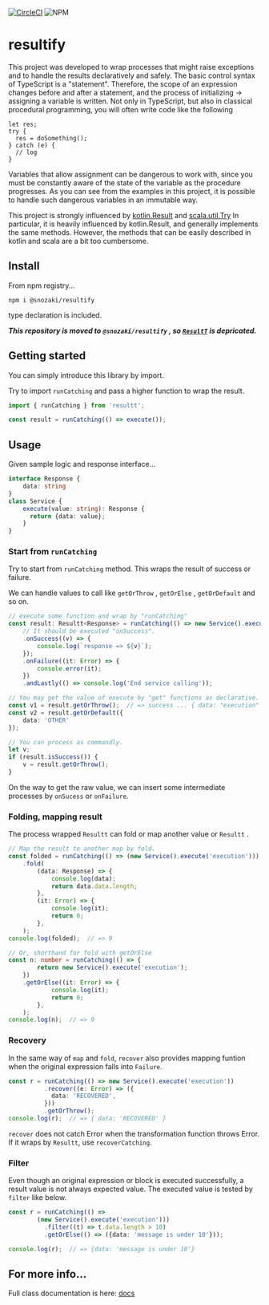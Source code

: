 [![CircleCI](https://circleci.com/gh/simonNozaki/resultify/tree/main.svg?style=svg)](https://circleci.com/gh/simonNozaki/resultify/tree/main)
![NPM](https://img.shields.io/npm/l/@snozaki/resultify)

# resultify
This project was developed to wrap processes that might raise exceptions and to handle the results declaratively and safely.
The basic control syntax of TypeScript is a "statement". Therefore, the scope of an expression changes before and after a statement, and the process of initializing -> assigning a variable is written.
Not only in TypeScript, but also in classical procedural programming, you will often write code like the following

````
let res;
try {
  res = doSomething();
} catch (e) {
  // log
}
````

Variables that allow assignment can be dangerous to work with, since you must be constantly aware of the state of the variable as the procedure progresses.
As you can see from the examples in this project, it is possible to handle such dangerous variables in an immutable way.

This project is strongly influenced by [kotlin.Result](https://kotlinlang.org/api/latest/jvm/stdlib/kotlin/-result/) and [scala.util.Try](https://www.scala-lang.org/api/2.13.6/scala/util/Try.html) In particular, it is heavily influenced by kotlin.Result, and generally implements the same methods.
However, the methods that can be easily described in kotlin and scala are a bit too cumbersome.


## Install
From npm registry...
```
npm i @snozaki/resultify
```
type declaration is included.

***This repository is moved to `@snozaki/resultify` , so [`ResultT`](https://www.npmjs.com/package/resultt) is depricated.***

## Getting started
You can simply introduce this library by import.

Try to import `runCatching` and pass a higher function to wrap the result.

```typescript
import { runCatching } from 'resultt';

const result = runCatching(() => execute());
```

## Usage
Given sample logic and response interface...
```typescript
interface Response {
    data: string
}
class Service {
    execute(value: string): Response {
      return {data: value};
    }
}
```

### Start from `runCatching`
Try to start from `runCatching` method. This wraps the result of success or failure.

We can handle values to call like `getOrThrow` , `getOrElse` , `getOrDefault` and so on.
```typescript
// execute some function and wrap by "runCatching"
const result: Resultt<Response> = runCatching(() => new Service().execute('execution'))
    // It should be executed "onSuccess".
    .onSuccess((v) => {
        console.log(`response => ${v}`);
    });
    .onFailure((it: Error) => {
        console.error(it);
    })
    .andLastly(() => console.log('End service calling'));

// You may get the value of execute by "get" functions as declarative.
const v1 = result.getOrThrow();  // => success ... { data: "execution" }
const v2 = result.getOrDefault({
    data: 'OTHER'
});

// You can process as commandly.
let v;
if (result.isSuccess()) {
    v = result.getOrThrow();
}
```

On the way to get the raw value, we can insert some intermediate processes by `onSucess` or `onFailure`.

### Folding, mapping result
The process wrapped `Resultt` can fold or map another value or `Resultt` .

```typescript
// Map the result to another map by fold.
const folded = runCatching(() => (new Service().execute('execution')))
    .fold(
        (data: Response) => {
            console.log(data);
            return data.data.length;
        },
        (it: Error) => {
            console.log(it);
            return 0;
        },
    );
console.log(folded);  // => 9

// Or, shorthand for fold with getOrElse
const n: number = runCatching(() => {
        return new Service().execute('execution');
    })
    .getOrElse((it: Error) => {
            console.log(it);
            return 0;
        },
    );
console.log(n);  // => 9
```

### Recovery
In the same way of `map` and `fold`, `recover` also provides mapping funtion when the original expression falls into `Failure`.
```typescript
const r = runCatching(() => new Service().execute('execution'))
          .recover((e: Error) => ({
            data: 'RECOVERED',
          }))
          .getOrThrow();
console.log(r);  // => { data: 'RECOVERED' }
```

`recover` does not catch Error when the transformation function throws Error. If it wraps by `Resultt`, use `recoverCatching`.


### Filter
Even though an original expression or block is executed successfully, a result value is not always expected value. The executed value is tested  by `filter` like below.
```typescript
const r = runCatching(() =>
        (new Service().execute('execution')))
          .filter((t) => t.data.length > 10)
          .getOrElse(() => ({data: 'message is under 10'}));

console.log(r);  // => {data: 'message is under 10'}
```

## For more info...
Full class documentation is here: [docs](https://github.com/simonNozaki/ResultT/blob/main/docs/classes/Resultt.md)
